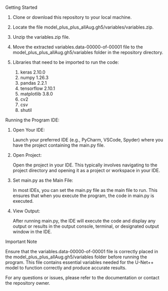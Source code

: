 Getting Started

1. Clone or download this repository to your local machine.

2. Locate the file model_plus_plus_allAug.gh5/variables/variables.zip.

3. Unzip the variables.zip file.

4. Move the extracted variables.data-00000-of-00001 file to the model_plus_plus_allAug.gh5/variables folder in the repository directory.
5. Libraries that need to be imported to run the code:
    1. keras 2.10.0
    2. numpy 1.26.3
    3. pandas 2.2.1
    4. tensorflow 2.10.1
    5. matplotlib 3.8.0
    6. cv2
    7. csv
    8. shutil



Running the Program IDE:

1. Open Your IDE:

    Launch your preferred IDE (e.g., PyCharm, VSCode, Spyder) where you have the project containing the main.py file.

2. Open Project:

    Open the project in your IDE. This typically involves navigating to the project directory and opening it as a project or workspace in your IDE.

3. Set main.py as the Main File:

    In most IDEs, you can set the main.py file as the main file to run. This ensures that when you execute the program, the code in main.py is executed.

4. View Output:

    After running main.py, the IDE will execute the code and display any output or results in the output console, terminal, or designated output window in the IDE.


Important Note

Ensure that the variables.data-00000-of-00001 file is correctly placed in the model_plus_plus_allAug.gh5/variables folder before running the program. This file contains essential variables needed for the U-Net++ model to function correctly and produce accurate results.

For any questions or issues, please refer to the documentation or contact the repository owner.

